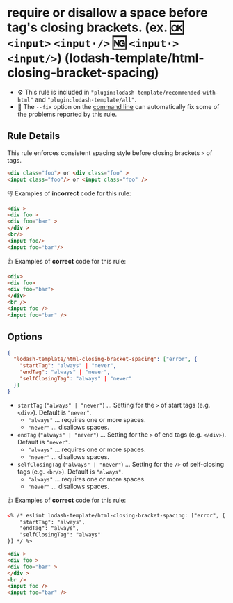 # require or disallow a space before tag's closing brackets. (ex. :ok: `<input>` `<input·/>` :ng: `<input·>` `<input/>`) (lodash-template/html-closing-bracket-spacing)

- :gear: This rule is included in `"plugin:lodash-template/recommended-with-html"` and `"plugin:lodash-template/all"`.
- :wrench: The `--fix` option on the [command line](https://eslint.org/docs/user-guide/command-line-interface#fixing-problems) can automatically fix some of the problems reported by this rule.

## Rule Details

This rule enforces consistent spacing style before closing brackets `>` of tags.

```html
<div class="foo"> or <div class="foo" >
<input class="foo"/> or <input class="foo" />
```

:-1: Examples of **incorrect** code for this rule:

```html
<div >
<div foo >
<div foo="bar" >
</div >
<br/>
<input foo/>
<input foo="bar"/>
```

:+1: Examples of **correct** code for this rule:

```html
<div>
<div foo>
<div foo="bar">
</div>
<br />
<input foo />
<input foo="bar" />
```


## Options


```json
{
  "lodash-template/html-closing-bracket-spacing": ["error", {
    "startTag": "always" | "never",
    "endTag": "always" | "never",
    "selfClosingTag": "always" | "never"
  }]
}
```

- `startTag` (`"always" | "never"`) ... Setting for the `>` of start tags (e.g. `<div>`). Default is `"never"`.
    - `"always"` ... requires one or more spaces.
    - `"never"` ... disallows spaces.
- `endTag` (`"always" | "never"`) ... Setting for the `>` of end tags (e.g. `</div>`). Default is `"never"`.
    - `"always"` ... requires one or more spaces.
    - `"never"` ... disallows spaces.
- `selfClosingTag` (`"always" | "never"`) ... Setting for the `/>` of self-closing tags (e.g. `<br/>`). Default is `"always"`.
    - `"always"` ... requires one or more spaces.
    - `"never"` ... disallows spaces.

:+1: Examples of **correct** code for this rule:

```html
<% /* eslint lodash-template/html-closing-bracket-spacing: ["error", {
    "startTag": "always",
    "endTag": "always",
    "selfClosingTag": "always"
}] */ %>

<div >
<div foo >
<div foo="bar" >
</div >
<br />
<input foo />
<input foo="bar" />
```
